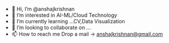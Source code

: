 - 👋 Hi, I’m @anshajkrishnan
- 👀 I’m interested in AI-ML/Cloud Technology
- 🌱 I’m currently learning ...CV,Data Visualization
- 💞️ I’m looking to collaborate on ...
- 📫 How to reach me Drop a mail -> anshajkrishnan@gmail.com

<!---
anshajkrishnan/anshajkrishnan is a ✨ special ✨ repository because its `README.md` (this file) appears on your GitHub profile.
You can click the Preview link to take a look at your changes.
--->
